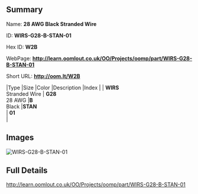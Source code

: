 

## Summary
 
Name: __28 AWG Black Stranded Wire__

ID: __WIRS-G28-B-STAN-01__

Hex ID: __W2B__

WebPage: __http://learn.oomlout.co.uk/OO/Projects/oomp/part/WIRS-G28-B-STAN-01__

Short URL: __http://oom.lt/W2B__


|Type   |Size   |Color   |Description   |Index   |
| __WIRS__ <br>Stranded Wire  | __G28__<br>28 AWG   |__B__<br>Black    |__STAN__<br>    | __01__<br>  |


## Images
![WIRS-G28-B-STAN-01](http://oomlout.com/oomp-gen/parts/WIRS-G28-B-STAN-01/WIRS-G28-B-STAN-01_420.jpg)

## Full Details

 http://learn.oomlout.co.uk/OO/Projects/oomp/part/WIRS-G28-B-STAN-01

